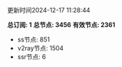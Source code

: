更新时间2024-12-17 11:28:44

**总订阅: 1**
**总节点: 3456**
**有效节点: 2361**
- ss节点: 851
- v2ray节点: 1504
- ssr节点: 6
